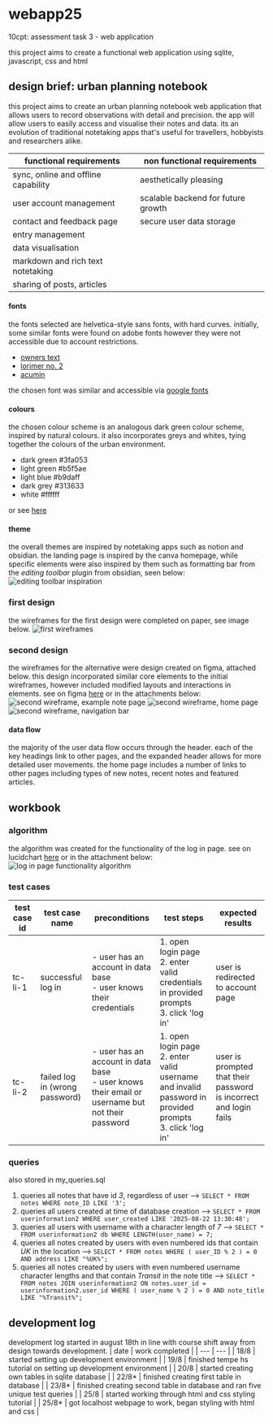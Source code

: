 # webapp25
10cpt: assessment task 3 - web application

this project aims to create a functional web application using sqlite, javascript, css and html

## design brief: urban planning notebook
this project aims to create an urban planning notebook web application that allows users to record observations with detail and precision. the app will allow users to easily access and visualise their notes and data. its an evolution of traditional notetaking apps that's useful for travellers, hobbyists and researchers alike.

| functional requirements | non functional requirements |
| ---- | ------- |
| sync, online and offline capability  | aesthetically pleasing |
| user account management  | scalable backend for future growth | ease of use |
| contact and feedback page | secure user data storage |
| entry management  |
| data visualisation |
| markdown and rich text notetaking |
| sharing of posts, articles |

#### fonts
the fonts selected are helvetica-style sans fonts, with hard curves. initially, some similar fonts were found on adobe fonts however they were not accessible due to account restrictions.
- [owners text](https://fonts.adobe.com/fonts/owners-text)
- [lorimer no. 2](https://fonts.adobe.com/fonts/lorimer-no-2)
- [acumin](https://fonts.adobe.com/fonts/acumin) 

the chosen font was similar and accessible via [google fonts](https://fonts.google.com/specimen/Mozilla+Text)

#### colours
the chosen colour scheme is an analogous dark green colour scheme, inspired by natural colours. it also incorporates greys and whites, tying together the colours of the urban environment.

- dark green #3fa053
- light green #b5f5ae
- light blue #b9daff
- dark grey #313633
- white #ffffff

or see [here](https://coolors.co/3fa053-b5f5ae-b9daff-313633-ffffff)

#### theme
the overall themes are inspired by notetaking apps such as notion and obsidian. the landing page is inspired by the canva homepage, while specific elements were also inspired by them such as formatting bar from the *editing toolbar* plugin from obsidian, seen below:
![editing toolbar inspiration](documentation/designs/editing-toolbar-inspo.png)

### first design
the wireframes for the first design were completed on paper, see image below.
![first wireframes](documentation/designs/first-wireframes.png)

### second design
the wireframes for the alternative were design created on figma, attached below. this design incorporated similar core elements to the initial wireframes, however included modified layouts and interactions in elements.
see on figma [here](https://www.figma.com/design/hnSb3hvb5pWZTmRY3ifh46/10cpt-assessment-task-3-second-wireframe?node-id=2625-150&t=4e0e1ZbdfMmril36-1) or in the attachments below:
![second wireframe, example note page](documentation/designs/second-wireframe-1.png)
![second wireframe, home page](documentation/designs/second-wireframe-2.png)
![second wireframe, navigation bar](documentation/designs/second-wireframe-3.png)
#### data flow
the majority of the user data flow occurs through the header. each of the key headings link to other pages, and the expanded header allows for more detailed user movements. the home page includes a number of links to other pages including types of new notes, recent notes and featured articles.
## workbook
### algorithm
the algorithm was created for the functionality of the log in page. see on lucidchart [here](https://lucid.app/lucidchart/1d9d2cc0-5c7d-4845-8429-0a635598c715/edit?viewport_loc=-78%2C-172%2C2622%2C1310%2C0_0&invitationId=inv_a82f3bc4-e7b0-415b-bcf0-ad197f41dd0a) or in the attachment below: ![log in page functionality algorithm](documentation/log-in-functionality-algorithm2.png)
### test cases
| test case id | test case name | preconditions | test steps | expected results |
| --- | --- | --- | --- | --- |
| tc-li-1  | successful log in | - user has an account in data base<br>- user knows their credentials | 1. open login page<br>2. enter valid credentials in provided prompts<br>3. click 'log in' | user is redirected to account page
| tc-li-2 | failed log in (wrong password) | - user has an account in data base<br>- user knows their email or username but not their password | 1. open login page<br>2. enter valid username and invalid password in provided prompts<br>3. click 'log in' | user is prompted that their password is incorrect and login fails
### queries
also stored in my_queries.sql
1. queries all notes that have id *3*, regardless of user --> `SELECT * FROM notes WHERE note_ID LIKE '3';`
2. queries all users created at time of database creation --> `SELECT * FROM userinformation2 WHERE user_created LIKE '2025-08-22 13:30:48';`
3. queries all users with username with a character length of *7* --> `SELECT * FROM userinformation2 db WHERE LENGTH(user_name) = 7;`
4. queries all notes created by users with even numbered ids that contain *UK* in the location --> `SELECT * FROM notes WHERE ( user_ID % 2 ) = 0 AND address LIKE "%UK%";`
5. queries all notes created by users with even numbered username character lengths and that contain *Transit* in the note title --> `SELECT * FROM notes JOIN userinformation2 ON notes.user_id = userinformation2.user_id WHERE ( user_name % 2 ) = 0 AND note_title LIKE "%Transit%";`
## development log
development log started in august 18th in line with course shift away from design towards development.
| date | work completed |
| --- | --- |
| 18/8  | started setting up development environment | 
| 19/8 | finished tempe hs tutorial on setting up development environment |
| 20/8 | started creating own tables in sqlite database |
| 22/8* | finished creating first table in database |
| 23/8* | finished creating second table in database and ran five unique test queries |
| 25/8 | started working through html and css styling tutorial |
| 25/8* | got localhost webpage to work, began styling with html and css |